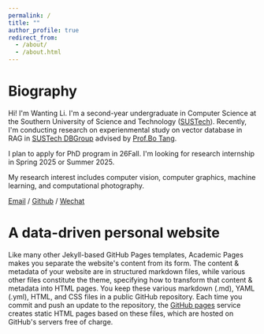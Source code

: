 ```yaml
---
permalink: /
title: ""
author_profile: true
redirect_from: 
  - /about/
  - /about.html
---
```

Biography
======

Hi! I'm Wanting Li. I'm a second-year undergraduate in Computer Science at the Southern University of Science and Technology ([SUSTech](https://www.sustech.edu.cn/en/)). Recently, I'm conducting research on experienmental study on vector database in RAG in [SUSTech DBGroup](https://dbgroup.sustech.edu.cn/) advised by [Prof.Bo Tang](https://acm.sustech.edu.cn/btang/).

I plan to apply for PhD program in 26Fall. I'm looking for research internship in Spring 2025 or Summer 2025. 

My research interest includes computer vision, computer graphics, machine learning, and computational photography.

[Email](lisusan1104@gmail.com) / [Github](https://github.com/alkane7) / [Wechat](../images/wechat.jpg)

A data-driven personal website
======
Like many other Jekyll-based GitHub Pages templates, Academic Pages makes you separate the website's content from its form. The content & metadata of your website are in structured markdown files, while various other files constitute the theme, specifying how to transform that content & metadata into HTML pages. You keep these various markdown (.md), YAML (.yml), HTML, and CSS files in a public GitHub repository. Each time you commit and push an update to the repository, the [GitHub pages](https://pages.github.com/) service creates static HTML pages based on these files, which are hosted on GitHub's servers free of charge.
